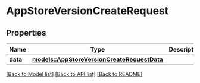 # AppStoreVersionCreateRequest

## Properties

Name | Type | Description | Notes
------------ | ------------- | ------------- | -------------
**data** | [**models::AppStoreVersionCreateRequestData**](AppStoreVersionCreateRequest_data.md) |  | 

[[Back to Model list]](../README.md#documentation-for-models) [[Back to API list]](../README.md#documentation-for-api-endpoints) [[Back to README]](../README.md)


